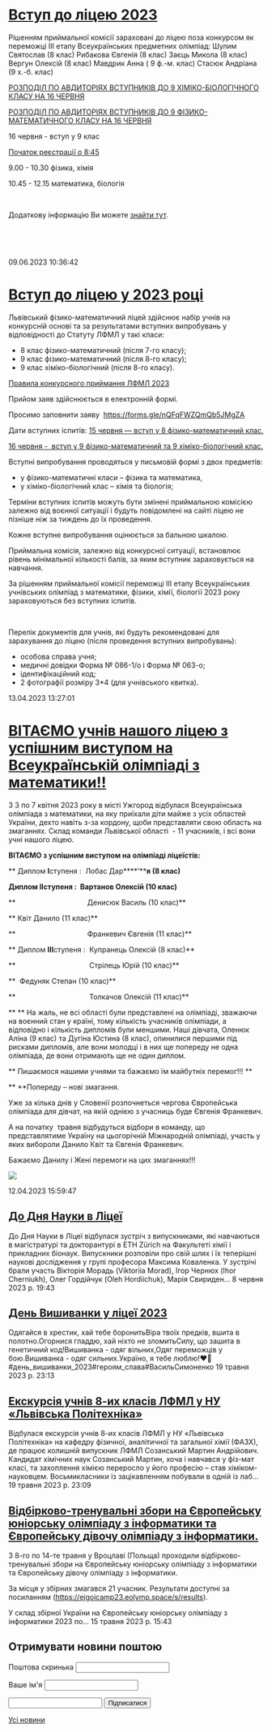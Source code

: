 # [Вступ до ліцею 2023](/news/вступ-до-ліцею-2023/)

Рішенням приймальної комісії зараховані до ліцею поза конкурсом як переможці ІІІ етапу Всеукраїнських предметних олімпіад:
Шулим Святослав (8 клас)
Рибакова Євгенія (8 клас)
Заєць Микола (8 клас)
Вергун Олексій (8 клас)
Мавдрик Анна ( 9 ф.-м. клас)
Стасюк Андріана (9 х.-б. клас)

[РОЗПОДІЛ ПО АВДИТОРІЯХ ВСТУПНИКІВ ДО 9 ХІМІКО-БІОЛОГІЧНОГО КЛАСУ НА 16 ЧЕРВНЯ](/files/info/info/вступ-у-9-клас-х-б.pdf)

[РОЗПОДІЛ ПО АВДИТОРІЯХ ВСТУПНИКІВ ДО 9 ФІЗИКО-МАТЕМАТИЧНОГО КЛАСУ НА 16 ЧЕРВНЯ](/files/info/info/вступ-у-9-клас-ф-м.pdf)


16 червня - вступ у 9 клас

<u>Початок реєстрації о 8:45</u>

9.00 - 10.30 фізика, хімія

10.45 - 12.15 математика, біологія

 

Додаткову інформацію Ви можете [знайти тут](/files/info/info/правила-конкурсного-приймання-лфмл-2023.pdf).

 

 

09.06.2023 10:36:42

# [Вступ до ліцею у 2023 році](/news/вступ-до-ліцею-у-2023-році/)

Львівський фізико-математичний ліцей здійснює набір учнів на конкурсній основі та за результатами вступних випробувань у відповідності до Статуту ЛФМЛ у такі класи:

- 8 клас фізико-математичний (після 7-го класу);
- 9 клас фізико-математичний (після 8-го класу);
- 9 клас хіміко-біологічний (після 8-го класу).

[Правила конкурсного приймання ЛФМЛ 2023](/files/info/info/правила-конкурсного-приймання-лфмл-2023.pdf)

Прийом заяв здійснюється в електронній формі.

Просимо заповнити заяву  [https://forms.gle/nQFqFWZQmQb5JMgZA ](https://forms.gle/nQFqFWZQmQb5JMgZA)

Дати вступних іспитів: <u>15 червня — вступ у 8 фізико-математичний клас, </u>

<u>16 червня -  вступ у 9 фізико-математичний та 9 хіміко-біологічний клас.</u>

Вступні випробування проводяться у письмовій формі з двох предметів:

- у фізико-математичні класи – фізика та математика,
- у хіміко-біологічний клас – хімія та біологія;

Терміни вступних іспитів можуть бути змінені приймальною комісією залежно від воєнної ситуації і будуть повідомлені на сайті ліцею не пізніше ніж за тиждень до їх проведення.

Кожне вступне випробування оцінюється за бальною шкалою.

Приймальна комісія, залежно від конкурсної ситуації, встановлює рівень мінімальної кількості балів, за яким вступник зараховується на навчання.

За рішенням приймальної комісії переможці ІІІ етапу Всеукраїнських учнівських олімпіад з математики, фізики, хімії, біології 2023 року зараховуються без вступних іспитів.

 

Перелік документів для учнів, які будуть рекомендовані для зарахування до ліцею (після проведення вступних випробувань):

- особова справа учня;
- медичні довідки Форма № 086-1/о і Форма № 063-о;
- ідентифікаційний код;
- 2 фотографії розміру 3*4 (для учнівського квитка).

13.04.2023 13:27:01

# [ВІТАЄМО учнів нашого ліцею з успішним виступом на Всеукраїнській олімпіаді з математики!!](/news/вітаємо-учнів-нашого-ліцею-з-успішним-виступом-на-всеукраїнській-олімпіаді-з-математики/)

З 3 по 7 квітня 2023 року в місті Ужгород відбулася Всеукраїнська олімпіада з математики, на яку приїхали діти майже з усіх областей України, дехто навіть з-за кордону, щоби представляти свою область на змаганнях. Склад команди Львівської області  - 11 учасників, і всі вони учні нашого ліцею.

**ВІТАЄМО з успішним виступом на олімпіаді ліцеїстів:**

** Диплом ****I****ступеня :  Лобас Дар****’****я (8 клас)**

**Диплом ****II****ступеня :  Вартанов Олексій (10 клас)**

**                                    Денисюк Василь (10 клас)**

** Квіт Данило (11 клас)**

**                                    Франкевич Євгенія (11 клас)**

** Диплом ****III****ступеня :  Купранець Олексій (8 клас)**

**                                     Стрілець Юрій (10 клас)**

**  Федуняк Степан (10 клас)**

**                                     Толкачов Олексій (11 клас)**

** ** На жаль, не всі області були представлені на олімпіаді, зважаючи на воєнний стан у країні, тому кількість учасників олімпіади, а відповідно і кількість дипломів були меншими. Наші дівчата, Оленюк Аліна (9 клас) та Дугіна Юстина (8 клас), опинилися першими під рисками дипломів, але вони молодці і в них ще попереду не одна олімпіада, де вони отримають ще не один диплом.

** Пишаємося нашими учнями та бажаємо їм майбутніх перемог!!! **

** **Попереду – нові змагання.

Уже за кілька днів у Словенії розпочнеться чергова Європейська олімпіада для дівчат, на якій однією з учасниць буде Євгенія Франкевич.

А на початку  травня відбудуться відбори в команду, що представлятиме Україну на цьогорічній Міжнародній олімпіаді, участь у яких вибороли Данило Квіт та Євгенія Франкевич.

Бажаємо Данилу і Жені перемоги на цих змаганнях!!!


![](/images/info/info/переможці-мат-2023.png)


12.04.2023 15:59:47


## [До Дня Науки в Ліцеї](/news/до-дня-науки-в-ліцеї/)

До Дня Науки в Ліцеї відбулася зустріч з випускниками, які навчаються в магістратурі та докторантурі в ETH Zürich на Факультеті хімії і прикладних біонаук. Випускники розповіли про свій шлях і їх теперішні наукові дослідження у групі професора Максима Коваленка. У зустрічі брали участь Вікторія Морадь (Viktoriia Morad), Ігор Чернюх (Ihor Cherniukh), Олег Гордійчук (Oleh Hordiichuk), Марія Свириден&hellip;
8 червня 2023 р. 19:43

## [День Вишиванки у ліцеї 2023](/news/день-вишиванки-у-ліцеї-2023/)

Одягайся в хрестик, хай тебе боронитьВіра твоїх предків, вшита в полотно.Огорнися гладдю, хай ніхто не зломитьСилу, що зашита в генетичний код!Вишиванка - одяг вільних,Одяг переможців у бою.Вишиванка - одяг сильних.Україно, я тебе люблю!❤️🖤#день_вишиванки_2023#героям_слава#ВасильСимоненко
19 травня 2023 р. 23:13

## [Екскурсія учнів 8-их класів ЛФМЛ у НУ &#171;Львівська Політехніка&#187;](/news/екскурсія-учнів-8-их-класів-лфмл-у-ну-львівська-політехніка/)

Відбулася екскурсія учнів 8-их класів ЛФМЛ у НУ «Львівська Політехніка» на кафедру фізичної, аналітичної та загальної хімії (ФАЗХ), де працює колишній випускник ЛФМЛ Созанський Мартин Андрійович.  Кандидат хімічних наук Созанський Мартин, хоча і навчався у фіз-мат класі, та захоплення хімією переросло у його професію – став хіміком-науковцем. Восьмикласники із зацікавленням побували в одній із лаб&hellip;
19 травня 2023 р. 23:09

## [Відбірково-тренувальні збори на Європейську юніорську олімпіаду з інформатики та Європейську дівочу олімпіаду з інформатики.](/news/відбірково-тренувальні-збори-на-європейську-юніорську-олімпіаду-з-інформатики-та-європейську-дівочу-олімпіаду-з-інформатики/)

З 8-го по 14-те травня у Вроцлаві (Польща) проходили відбірково-тренувальні збори на Європейську юніорську олімпіаду з інформатики та Європейську дівочу олімпіаду з інформатики.

За місця у збірних змагався 21 учасник. Результати доступні за посиланням (https://ejgoicamp23.eolymp.space/s/results).

У склад збірної України на Європейську юніорську олімпіаду з інформатики 2023 по&hellip;
15 травня 2023 р. 15:43

<!-- Begin MailChimp Signup Form -->
<style type="text/css">
#mc_embed_signup {
background: #fff;
clear: left;
font-size: 14px;
}
/* Add your own MailChimp form style overrides in your site stylesheet or in this style block.
We recommend moving this block and the preceding CSS link to the HEAD of your HTML file. */
</style>

<form action="//lpml.us9.list-manage.com/subscribe/post?u=f5bc904044746c3da3a427d3c&amp;id=a7f07f2116" method="post" id="mc-embedded-subscribe-form" name="mc-embedded-subscribe-form" class="validate" target="_blank" novalidate>

## Отримувати новини поштою

<label for="mce-EMAIL">Поштова скринька</label>
<input type="email" value="" name="EMAIL" class="required email" id="mce-EMAIL">

<label for="mce-NAME">Ваше ім'я</label>
<input type="text" value="" name="NAME" class="" id="mce-NAME">

<!-- real people should not fill this in and expect good things - do not remove this or risk form bot signups-->
<input type="text" name="b_f5bc904044746c3da3a427d3c_a7f07f2116" tabindex="-1" value="">
<input type="submit" value="Підписатися" name="subscribe" id="mc-embedded-subscribe" class="button">

</form>

<!--End mc_embed_signup-->

[Усі новини](/news)
